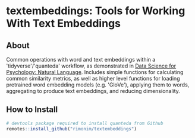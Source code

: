 # textembeddings: Tools for Working With Text Embeddings

## About

Common operations with word and text embeddings within a 'tidyverse'/'quanteda' workflow, as demonstrated in [Data Science for Psychology: Natural Language](http://ds4psych.com). Includes simple functions for calculating common similarity metrics, as well as higher level functions for loading pretrained word embedding models (e.g. 'GloVe'), applying them to words, aggregating to produce text embeddings, and reducing dimensionality.

## How to Install

``` r
# devtools package required to install quanteda from Github 
remotes::install_github("rimonim/textembeddings") 
```
